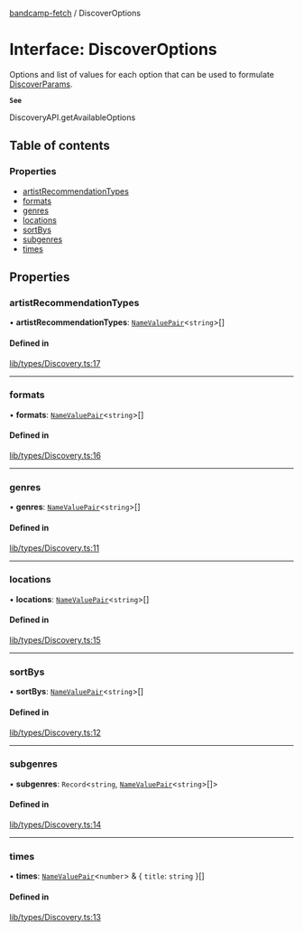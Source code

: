 [bandcamp-fetch](../README.md) / DiscoverOptions

# Interface: DiscoverOptions

Options and list of values for each option that can be used to formulate [DiscoverParams](DiscoverParams.md).

**`See`**

DiscoveryAPI.getAvailableOptions

## Table of contents

### Properties

- [artistRecommendationTypes](DiscoverOptions.md#artistrecommendationtypes)
- [formats](DiscoverOptions.md#formats)
- [genres](DiscoverOptions.md#genres)
- [locations](DiscoverOptions.md#locations)
- [sortBys](DiscoverOptions.md#sortbys)
- [subgenres](DiscoverOptions.md#subgenres)
- [times](DiscoverOptions.md#times)

## Properties

### artistRecommendationTypes

• **artistRecommendationTypes**: [`NameValuePair`](NameValuePair.md)<`string`\>[]

#### Defined in

[lib/types/Discovery.ts:17](https://github.com/patrickkfkan/bandcamp-fetch/blob/7bb1899/src/lib/types/Discovery.ts#L17)

___

### formats

• **formats**: [`NameValuePair`](NameValuePair.md)<`string`\>[]

#### Defined in

[lib/types/Discovery.ts:16](https://github.com/patrickkfkan/bandcamp-fetch/blob/7bb1899/src/lib/types/Discovery.ts#L16)

___

### genres

• **genres**: [`NameValuePair`](NameValuePair.md)<`string`\>[]

#### Defined in

[lib/types/Discovery.ts:11](https://github.com/patrickkfkan/bandcamp-fetch/blob/7bb1899/src/lib/types/Discovery.ts#L11)

___

### locations

• **locations**: [`NameValuePair`](NameValuePair.md)<`string`\>[]

#### Defined in

[lib/types/Discovery.ts:15](https://github.com/patrickkfkan/bandcamp-fetch/blob/7bb1899/src/lib/types/Discovery.ts#L15)

___

### sortBys

• **sortBys**: [`NameValuePair`](NameValuePair.md)<`string`\>[]

#### Defined in

[lib/types/Discovery.ts:12](https://github.com/patrickkfkan/bandcamp-fetch/blob/7bb1899/src/lib/types/Discovery.ts#L12)

___

### subgenres

• **subgenres**: `Record`<`string`, [`NameValuePair`](NameValuePair.md)<`string`\>[]\>

#### Defined in

[lib/types/Discovery.ts:14](https://github.com/patrickkfkan/bandcamp-fetch/blob/7bb1899/src/lib/types/Discovery.ts#L14)

___

### times

• **times**: [`NameValuePair`](NameValuePair.md)<`number`\> & { `title`: `string`  }[]

#### Defined in

[lib/types/Discovery.ts:13](https://github.com/patrickkfkan/bandcamp-fetch/blob/7bb1899/src/lib/types/Discovery.ts#L13)
